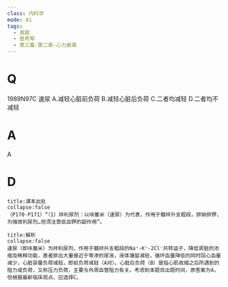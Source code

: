 ```yaml
---
class: 内科学
mode: A1
tags:
  - 真题
  - 医考帮
  - 第三篇-第二章-心力衰竭
---
```


# Q
1989N97C 速尿
A.减轻心脏前负荷
B.减轻心脏后负荷
C.二者均减轻
D.二者均不减轻

# A
A
# D
```ad-note
title:课本出处
collapse:false
（P170-P171）“（1）袢利尿剂：以呋塞米（速尿）为代表，作用于髓袢升支粗段，排钠排钾，为强效利尿剂…但须注意低血钾的副作用”。
```

```ad-summary
title:解析
collapse:false
速尿（即呋塞米）为袢利尿剂，作用于髓袢升支粗段的Na⁺-K⁺-2Cl⁻共转运子，降低肾脏的浓缩及稀释功能，患者排出大量接近于等渗的尿液，液体潴留减轻，循环血量降低的同时回心血量减少，心脏容量负荷减轻，即前负荷减轻（A对）。心脏后负荷（B）是指心肌收缩之后所遇到的阻力或负荷，又称压力负荷，主要与外周血管阻力有关。考虑到本题目出题时间，原答案为A，但根据最新临床观点，应选择C。
```

